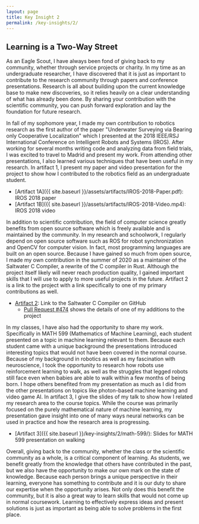 ```yaml
---
layout: page
title: Key Insight 2
permalink: /key-insights/2/
---
```


## Learning is a Two-Way Street

As an Eagle Scout, I have always been fond of giving back to my community, whether through service projects or charity.
In my time as an undergraduate researcher, I have discovered that it is just as important to contribute to the research community through papers and conference presentations.
Research is all about building upon the current knowledge base to make new discoveries, so it relies heavily on a clear understanding of what has already been done.
By sharing your contribution with the scientific community, you can push forward exploration and lay the foundation for future research.

In fall of my sophomore year, I made my own contribution to robotics research as the first author of the paper "Underwater Surveying via Bearing only Cooperative Localization" which I presented at the 2018 IEEE/RSJ International Conference on Intelligent Robots and Systems (IROS).
After working for several months writing code and analyzing data from field trials, I was excited to travel to Madrid and present my work.
From attending other presentations, I also learned various techniques that have been useful in my research.
In artifact 1, I present my paper and video presentation for the project to show how I contributed to the robotics field as an undergraduate student.

* [Artifact 1A]({{ site.baseurl }}/assets/artifacts/IROS-2018-Paper.pdf): IROS 2018 paper
* [Artifact 1B]({{ site.baseurl }}/assets/artifacts/IROS-2018-Video.mp4): IROS 2018 video

In addition to scientific contribution, the field of computer science greatly benefits from open source software which is freely available and is maintained by the community.
In my research and schoolwork, I regularly depend on open source software such as ROS for robot synchronization and OpenCV for computer vision.
In fact, most programming languages are built on an open source.
Because I have gained so much from open source, I made my own contribution in the summer of 2020 as a maintainer of the Saltwater C Compiler, a rewrite of the C compiler in Rust.
Although the project itself likely will never reach production quality, I gained important skills that I will use to apply to more useful projects in the future.
Artifact 2 is a link to the project with a link specifically to one of my primary contributions as well.

* [Artifact 2](https://github.com/jyn514/saltwater): Link to the Saltwater C Compiler on GitHub
  * [Pull Request #474](https://github.com/jyn514/saltwater/pull/474) shows the details of one of my additions to the project

In my classes, I have also had the opportunity to share my work.
Specifically in MATH 599 (Mathematics of Machine Learning), each student presented on a topic in machine learning relevant to them.
Because each student came with a unique background the presentations introduced interesting topics that would not have been covered in the normal course.
Because of my background in robotics as well as my fascination with neuroscience, I took the opportunity to research how robots use reinforcement learning to walk, as well as the struggles that legged robots still face even when babies are able to walk within a few months of being born.
I hope others benefited from my presentation as much as I did from the other presentations on topics like photon-based machine learning and video game AI.
In artifact 3, I give the slides of my talk to show how I related my research area to the course topics.
While the course was primarily focused on the purely mathematical nature of machine learning, my presentation gave insight into one of many ways neural networks can be used in practice and how the research area is progressing.

* [Artifact 3]({{ site.baseurl }}/key-insights/2/math-599/): Slides for MATH 599 presentation on walking

Overall, giving back to the community, whether the class or the scientific community as a whole, is a critical component of learning.
As students, we benefit greatly from the knowledge that others have contributed in the past, but we also have the opportunity to make our own mark on the state of knowledge.
Because each person brings a unique perspective in their learning, everyone has something to contribute and it is our duty to share our expertise when the opportunity arises.
Not only does this benefit the community, but it is also a great way to learn skills that would not come up in normal coursework.
Learning to effectively express ideas and present solutions is just as important as being able to solve problems in the first place.